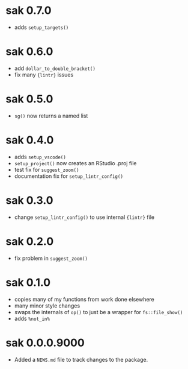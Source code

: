# sak 0.7.0
- adds `setup_targets()`

# sak 0.6.0
- add `dollar_to_double_bracket()`
- fix many `{lintr}` issues

# sak 0.5.0
- `sg()` now returns a named list

# sak 0.4.0
- adds `setup_vscode()`
- `setup_project()` now creates an RStudio .proj file
- test fix for `suggest_zoom()`
- documentation fix for `setup_lintr_config()`

# sak 0.3.0
- change `setup_lintr_config()` to use internal `{lintr}` file

# sak 0.2.0
- fix problem in `suggest_zoom()`

# sak 0.1.0
- copies many of my functions from work done elsewhere
- many minor style changes
- swaps the internals of `op()` to just be a wrapper for `fs::file_show()`
- adds `%not_in%`

# sak 0.0.0.9000

- Added a `NEWS.md` file to track changes to the package.
